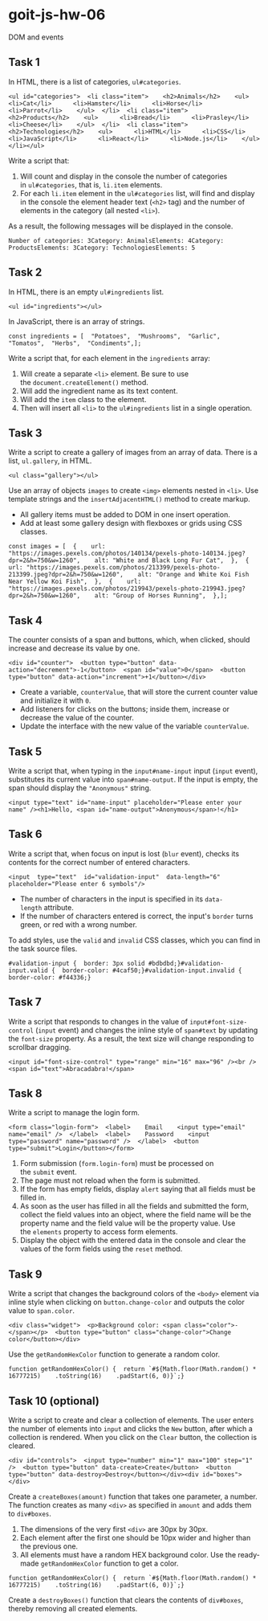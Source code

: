 # goit-js-hw-06

DOM and events

## Task 1[​](https://textbook.edu.goit.global/lms-js-homework/v2/en/docs/hw-06/#task-1 "Direct link to heading")

In HTML, there is a list of categories, `ul#categories`.

```
<ul id="categories">  <li class="item">    <h2>Animals</h2>    <ul>      <li>Cat</li>      <li>Hamster</li>      <li>Horse</li>      <li>Parrot</li>    </ul>  </li>  <li class="item">    <h2>Products</h2>    <ul>      <li>Bread</li>      <li>Prasley</li>      <li>Cheese</li>    </ul>  </li>  <li class="item">    <h2>Technologies</h2>    <ul>      <li>HTML</li>      <li>CSS</li>      <li>JavaScript</li>      <li>React</li>      <li>Node.js</li>    </ul>  </li></ul>
```

Write a script that:

1. Will count and display in the console the number of categories in `ul#categories`, that is, `li.item` elements.
2. For each `li.item` element in the `ul#categories` list, will find and display in the console the element header text (`<h2>` tag) and the number of elements in the category (all nested `<li>`).

As a result, the following messages will be displayed in the console.

```
Number of categories: 3Category: AnimalsElements: 4Category: ProductsElements: 3Category: TechnologiesElements: 5
```

## Task 2[​](https://textbook.edu.goit.global/lms-js-homework/v2/en/docs/hw-06/#task-2 "Direct link to heading")

In HTML, there is an empty `ul#ingredients` list.

```
<ul id="ingredients"></ul>
```

In JavaScript, there is an array of strings.

```
const ingredients = [  "Potatoes",  "Mushrooms",  "Garlic",  "Tomatos",  "Herbs",  "Condiments",];
```

Write a script that, for each element in the `ingredients` array:

1. Will create a separate `<li>` element. Be sure to use the `document.createElement()` method.
2. Will add the ingredient name as its text content.
3. Will add the `item` class to the element.
4. Then will insert all `<li>` to the `ul#ingredients` list in a single operation.

## Task 3[​](https://textbook.edu.goit.global/lms-js-homework/v2/en/docs/hw-06/#task-3 "Direct link to heading")

Write a script to create a gallery of images from an array of data. There is a list, `ul.gallery`, in HTML.

```
<ul class="gallery"></ul>
```

Use an array of objects `images` to create `<img>` elements nested in `<li>`. Use template strings and the `insertAdjacentHTML()` method to create markup.

- All gallery items must be added to DOM in one insert operation.
- Add at least some gallery design with flexboxes or grids using CSS classes.

```
const images = [  {    url: "https://images.pexels.com/photos/140134/pexels-photo-140134.jpeg?dpr=2&h=750&w=1260",    alt: "White and Black Long Fur Cat",  },  {    url: "https://images.pexels.com/photos/213399/pexels-photo-213399.jpeg?dpr=2&h=750&w=1260",    alt: "Orange and White Koi Fish Near Yellow Koi Fish",  },  {    url: "https://images.pexels.com/photos/219943/pexels-photo-219943.jpeg?dpr=2&h=750&w=1260",    alt: "Group of Horses Running",  },];
```

## Task 4[​](https://textbook.edu.goit.global/lms-js-homework/v2/en/docs/hw-06/#task-4 "Direct link to heading")

The counter consists of a span and buttons, which, when clicked, should increase and decrease its value by one.

```
<div id="counter">  <button type="button" data-action="decrement">-1</button>  <span id="value">0</span>  <button type="button" data-action="increment">+1</button></div>
```

- Create a variable, `counterValue`, that will store the current counter value and initialize it with `0`.
- Add listeners for clicks on the buttons; inside them, increase or decrease the value of the counter.
- Update the interface with the new value of the variable `counterValue`.

## Task 5[​](https://textbook.edu.goit.global/lms-js-homework/v2/en/docs/hw-06/#task-5 "Direct link to heading")

Write a script that, when typing in the `input#name-input` input (`input` event), substitutes its current value into `span#name-output`. If the input is empty, the span should display the `"Anonymous"` string.

```
<input type="text" id="name-input" placeholder="Please enter your name" /><h1>Hello, <span id="name-output">Anonymous</span>!</h1>
```

## Task 6[​](https://textbook.edu.goit.global/lms-js-homework/v2/en/docs/hw-06/#task-6 "Direct link to heading")

Write a script that, when focus on input is lost (`blur` event), checks its contents for the correct number of entered characters.

```
<input  type="text"  id="validation-input"  data-length="6"  placeholder="Please enter 6 symbols"/>
```

- The number of characters in the input is specified in its `data-length` attribute.
- If the number of characters entered is correct, the input's `border` turns green, or red with a wrong number.

To add styles, use the `valid` and `invalid` CSS classes, which you can find in the task source files.

```
#validation-input {  border: 3px solid #bdbdbd;}#validation-input.valid {  border-color: #4caf50;}#validation-input.invalid {  border-color: #f44336;}
```

## Task 7[​](https://textbook.edu.goit.global/lms-js-homework/v2/en/docs/hw-06/#task-7 "Direct link to heading")

Write a script that responds to changes in the value of `input#font-size-control` (`input` event) and changes the inline style of `span#text` by updating the `font-size` property. As a result, the text size will change responding to scrollbar dragging.

```
<input id="font-size-control" type="range" min="16" max="96" /><br /><span id="text">Abracadabra!</span>
```

## Task 8[​](https://textbook.edu.goit.global/lms-js-homework/v2/en/docs/hw-06/#task-8 "Direct link to heading")

Write a script to manage the login form.

```
<form class="login-form">  <label>    Email    <input type="email" name="email" />  </label>  <label>    Password    <input type="password" name="password" />  </label>  <button type="submit">Login</button></form>
```

1. Form submission (`form.login-form`) must be processed on the `submit` event.
2. The page must not reload when the form is submitted.
3. If the form has empty fields, display `alert` saying that all fields must be filled in.
4. As soon as the user has filled in all the fields and submitted the form, collect the field values into an object, where the field name will be the property name and the field value will be the property value. Use the `elements` property to access form elements.
5. Display the object with the entered data in the console and clear the values of the form fields using the `reset` method.

## Task 9[​](https://textbook.edu.goit.global/lms-js-homework/v2/en/docs/hw-06/#task-9 "Direct link to heading")

Write a script that changes the background colors of the `<body>` element via inline style when clicking on `button.change-color` and outputs the color value to `span.color`.

```
<div class="widget">  <p>Background color: <span class="color">-</span></p>  <button type="button" class="change-color">Change color</button></div>
```

Use the `getRandomHexColor` function to generate a random color.

```
function getRandomHexColor() {  return `#${Math.floor(Math.random() * 16777215)    .toString(16)    .padStart(6, 0)}`;}
```

## Task 10 (optional)[​](https://textbook.edu.goit.global/lms-js-homework/v2/en/docs/hw-06/#task-10-optional "Direct link to heading")

Write a script to create and clear a collection of elements. The user enters the number of elements into `input` and clicks the `New` button, after which a collection is rendered. When you click on the `Clear` button, the collection is cleared.

```
<div id="controls">  <input type="number" min="1" max="100" step="1" />  <button type="button" data-create>Create</button>  <button type="button" data-destroy>Destroy</button></div><div id="boxes"></div>
```

Create a `createBoxes(amount)` function that takes one parameter, a number. The function creates as many `<div>` as specified in `amount` and adds them to `div#boxes`.

1. The dimensions of the very first `<div>` are 30px by 30px.
2. Each element after the first one should be 10px wider and higher than the previous one.
3. All elements must have a random HEX background color. Use the ready-made `getRandomHexColor` function to get a color.

```
function getRandomHexColor() {  return `#${Math.floor(Math.random() * 16777215)    .toString(16)    .padStart(6, 0)}`;}
```

Create a `destroyBoxes()` function that clears the contents of `div#boxes`, thereby removing all created elements.
